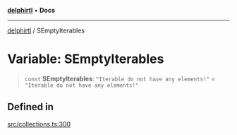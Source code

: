 [**delphirtl**](../README.md) • **Docs**

***

[delphirtl](../globals.md) / SEmptyIterables

# Variable: SEmptyIterables

> `const` **SEmptyIterables**: `"Iterable do not have any elements!"` = `"Iterable do not have any elements!"`

## Defined in

[src/collections.ts:300](https://github.com/chuacw/delphirtl/blob/e3cbafae763359e4511613875492dbec7f810b8b/src/collections.ts#L300)
